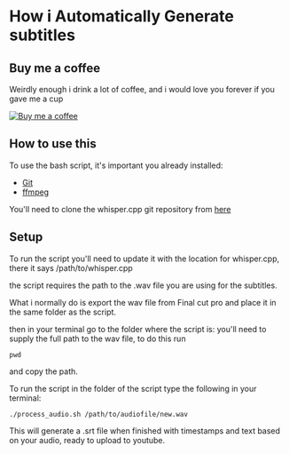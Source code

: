 # How i Automatically Generate subtitles

## Buy me a coffee
Weirdly enough i drink a lot of coffee, and i would love you forever if you gave me a cup

[![Buy me a coffee](https://cdn.buymeacoffee.com/buttons/v2/default-yellow.png 'buy me a coffee')](https://www.buymeacoffee.com/techwithnich)

## How to use this

To use the bash script, it's important you already installed:
- [Git](https://git-scm.com/)
- [ffmpeg](https://formulae.brew.sh/formula/ffmpeg)

You'll need to clone the whisper.cpp git repository from [here](https://github.com/ggerganov/whisper.cpp)

## Setup
To run the script you'll need to update it with the location for whisper.cpp, there it says /path/to/whisper.cpp

the script requires the path to the .wav file you are using for the subtitles.

What i normally do is export the wav file from Final cut pro and place it in the same folder as the script.

then in your terminal go to the folder where the script is:
you'll need to supply the full path to the wav file, to do this run 

```
pwd

```
 and copy the path.

To run the script in the folder of the script type the following in your terminal:

```
./process_audio.sh /path/to/audiofile/new.wav
```
This will generate a .srt file when finished with timestamps and text based on your audio, ready to upload to youtube.

